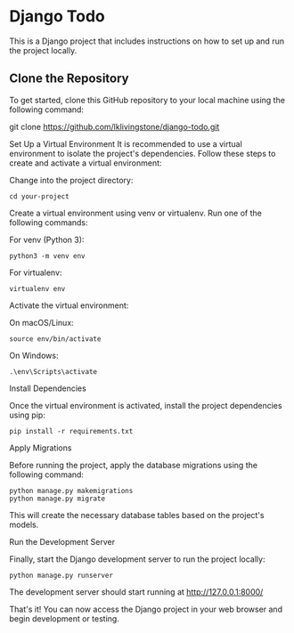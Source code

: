 # Django Todo

This is a Django project that includes instructions on how to set up and run the project locally.

## Clone the Repository

To get started, clone this GitHub repository to your local machine using the following command:


git clone https://github.com/lklivingstone/django-todo.git

Set Up a Virtual Environment
It is recommended to use a virtual environment to isolate the project's dependencies. Follow these steps to create and activate a virtual environment:

Change into the project directory:

```
cd your-project
```

Create a virtual environment using venv or virtualenv. Run one of the following commands:

For venv (Python 3):
```
python3 -m venv env
```
For virtualenv:
```
virtualenv env
```
Activate the virtual environment:

On macOS/Linux:
```
source env/bin/activate
```
On Windows:
```
.\env\Scripts\activate
```
Install Dependencies

Once the virtual environment is activated, install the project dependencies using pip:
```
pip install -r requirements.txt
```
Apply Migrations

Before running the project, apply the database migrations using the following command:
```
python manage.py makemigrations
python manage.py migrate
```
This will create the necessary database tables based on the project's models.

Run the Development Server

Finally, start the Django development server to run the project locally:
```
python manage.py runserver
```
The development server should start running at http://127.0.0.1:8000/

That's it! You can now access the Django project in your web browser and begin development or testing.